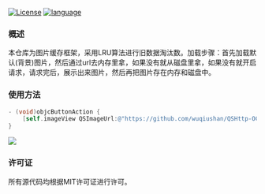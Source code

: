 [![License](https://img.shields.io/badge/license-MIT-blue.svg)](LICENSE) [![language](https://img.shields.io/badge/language-objective--c-green.svg)](1) 

### 概述
本仓库为图片缓存框架，采用LRU算法进行旧数据淘汰数。加载步骤：首先加载默认(背景)图片，然后通过url去内存里拿，如果没有就从磁盘里拿，如果没有就开启请求，请求完后，展示出来图片，然后再把图片存在内存和磁盘中。

### 使用方法
```Objective-C
- (void)objcButtonAction {
    [self.imageView QSImageUrl:@"https://github.com/wuqiushan/QSHttp-OC/raw/master/QSHttp-OC.png" defaultImage:nil];
}
```
![](https://github.com/wuqiushan/QSWebImage-ObjC/blob/master/QSWebImage.gif)

### 许可证
所有源代码均根据MIT许可证进行许可。